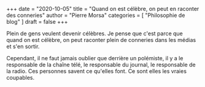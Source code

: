 +++
date        = "2020-10-05"
title       = "Quand on est célèbre, on peut en raconter des conneries"
author      = "Pierre Morsa"
categories  = [ "Philosophie de blog" ]
draft       = false
+++

Plein de gens veulent devenir célèbres. Je pense que c'est parce que quand on est célèbre, on peut raconter plein de conneries dans les médias et s'en sortir.

Cependant, il ne faut jamais oublier que derrière un polémiste, il y a le responsable de la chaîne télé, le responsable du journal, le responsable de la radio. Ces personnes savent ce qu'elles font. Ce sont elles les vraies coupables.